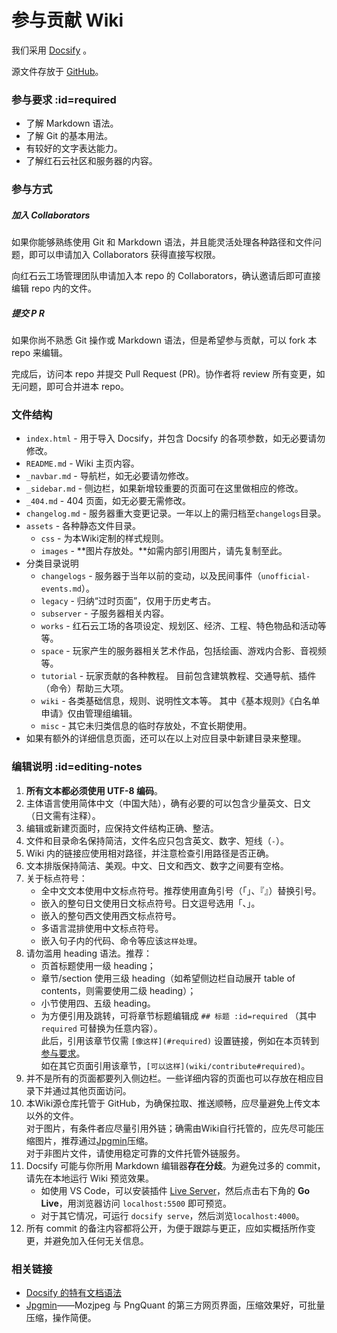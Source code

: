 # 参与贡献 Wiki

我们采用 [Docsify](https://docsify.js.org) 。

源文件存放于 [GitHub](https://github.com/thisaccn/wiki)。

### 参与要求 :id=required

- 了解 Markdown 语法。
- 了解 Git 的基本用法。
- 有较好的文字表达能力。
- 了解红石云社区和服务器的内容。

### 参与方式

##### 加入 Collaborators

如果你能够熟练使用 Git 和 Markdown 语法，并且能灵活处理各种路径和文件问题，即可以申请加入 Collaborators 获得直接写权限。

向红石云工场管理团队申请加入本 repo 的 Collaborators，确认邀请后即可直接编辑 repo 内的文件。

##### 提交 P R

如果你尚不熟悉 Git 操作或 Markdown 语法，但是希望参与贡献，可以 fork 本 repo 来编辑。

完成后，访问本 repo 并提交 Pull Request (PR)。协作者将 review 所有变更，如无问题，即可合并进本 repo。

### 文件结构

- `index.html` - 用于导入 Docsify，并包含 Docsify 的各项参数，如无必要请勿修改。
- `README.md` - Wiki 主页内容。
- `_navbar.md` - 导航栏，如无必要请勿修改。
- `_sidebar.md` - 侧边栏，如果新增较重要的页面可在这里做相应的修改。
- `_404.md` - 404 页面，如无必要无需修改。
- `changelog.md` - 服务器重大变更记录。一年以上的需归档至`changelogs`目录。
- `assets` - 各种静态文件目录。
  - `css` - 为本Wiki定制的样式规则。
  - `images` - **图片存放处。**如需内部引用图片，请先复制至此。
- 分类目录说明
  - `changelogs` - 服务器于当年以前的变动，以及民间事件（`unofficial-events.md`）。
  - `legacy` - 归纳“过时页面”，仅用于历史考古。
  - `subserver` - 子服务器相关内容。
  - `works` - 红石云工场的各项设定、规划区、经济、工程、特色物品和活动等等。
  - `space` - 玩家产生的服务器相关艺术作品，包括绘画、游戏内合影、音视频等。
  - `tutorial` - 玩家贡献的各种教程。
    目前包含建筑教程、交通导航、插件（命令）帮助三大项。
  - `wiki` - 各类基础信息，规则、说明性文本等。
    其中《基本规则》《白名单申请》仅由管理组编辑。
  - `misc` - 其它未归类信息的临时存放处，不宜长期使用。
- 如果有额外的详细信息页面，还可以在以上对应目录中新建目录来整理。

### 编辑说明 :id=editing-notes

1. **所有文本都必须使用 UTF-8 编码**。
2. 主体语言使用简体中文（中国大陆），确有必要的可以包含少量英文、日文（日文需有注释）。
3. 编辑或新建页面时，应保持文件结构正确、整洁。
4. 文件和目录命名保持简洁，文件名应只包含英文、数字、短线（`-`）。
5. Wiki 内的链接应使用相对路径，并注意检查引用路径是否正确。
6. 文本排版保持简洁、美观。中文、日文和西文、数字之间要有空格。
7. 关于标点符号：
   - 全中文文本使用中文标点符号。推荐使用直角引号（「」、『』）替换引号。
   - 嵌入的整句日文使用日文标点符号。日文逗号选用「、」。
   - 嵌入的整句西文使用西文标点符号。
   - 多语言混排使用中文标点符号。
   - 嵌入句子内的代码、命令等应该`这样处理`。
8. 请勿滥用 heading 语法。推荐：
   - 页首标题使用一级 heading；
   - 章节/section 使用三级 heading（如希望侧边栏自动展开 table of contents，则需要使用二级 heading）；
   - 小节使用四、五级 heading。
   - 为方便引用及跳转，可将章节标题编辑成 `## 标题 :id=required` （其中 `required` 可替换为任意内容）。  
   此后，引用该章节仅需 `[像这样](#required)` 设置链接，例如在本页转到[参与要求](#required)。  
   如在其它页面引用该章节，`[可以这样](wiki/contribute#required)`。
9.  并不是所有的页面都要列入侧边栏。一些详细内容的页面也可以存放在相应目录下并通过其他页面访问。
10. 本Wiki源仓库托管于 GitHub，为确保拉取、推送顺畅，应尽量避免上传文本以外的文件。  
  对于图片，有条件者应尽量引用外链；确需由Wiki自行托管的，应先尽可能压缩图片，推荐通过[Jpgmin](https://jpgmin.cn)压缩。  
  对于非图片文件，请使用稳定可靠的文件托管外链服务。
9. Docsify 可能与你所用 Markdown 编辑器**存在分歧**。为避免过多的 commit，请先在本地运行 Wiki 预览效果。
   - 如使用 VS Code，可以安装插件 [Live Server](https://marketplace.visualstudio.com/items?itemName=ritwickdey.LiveServer)，然后点击右下角的 **Go Live**，用浏览器访问 `localhost:5500` 即可预览。  
   - 对于其它情况，可运行 `docsify serve`，然后浏览`localhost:4000`。
10. 所有 commit 的备注内容都将公开，为便于跟踪与更正，应如实概括所作变更，并避免加入任何无关信息。


### 相关链接

* [Docsify 的特有文档语法](https://docsify.js.org/#/helpers)
* [Jpgmin](https://jpgmin.cn)——Mozjpeg 与 PngQuant 的第三方网页界面，压缩效果好，可批量压缩，操作简便。
